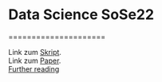 # Data Science SoSe22
=====================

Link zum [Skript](https://betaandbit.github.io/RML/).\
Link zum [Paper](https://doi.org/10.1080/01605682.2021.1922098).\
[Further reading](https://www.statlearning.com/)